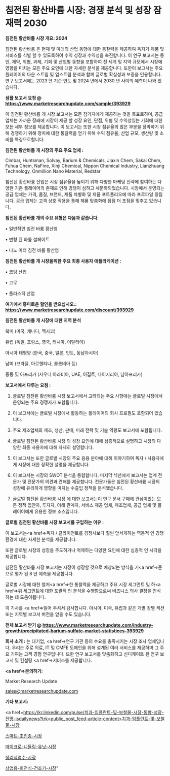 # 침전된 황산바륨 시장: 경쟁 분석 및 성장 잠재력 2030

<strong>침전된 황산바륨 시장 개요: 2024</strong>

침전된 황산바륨 은 현재 및 미래의 산업 동향에 대한 통찰력을 제공하여 독자가 제품 및 서비스를 식별 할 수 있도록하여 수익 성장과 수익성을 촉진합니다. 이 연구 보고서는 동인, 제약, 위협, 과제, 기회 및 산업별 동향을 포함하여 전 세계 및 지역 규모에서 시장에 영향을 미치는 모든 주요 요인에 대한 자세한 분석을 제공합니다. 또한이 보고서는 주요 플레이어의 다운 스트림 및 업스트림 분석과 함께 글로벌 확실성과 보증을 인용합니다. 연구 보고서에는 2023 년 기준 연도 및 2024 년에서 2030 년 사이의 예측이 나와 있습니다.



<strong>샘플 보고서 요청 @ <a href=https://www.marketresearchupdate.com/sample/393929>https://www.marketresearchupdate.com/sample/393929</a></strong>

이 침전된 황산바륨 개 시장 보고서는 모든 참가자에게 제공하는 것을 목표로하며, 공급 업체는 가까운 장래에 시장이 제공 할 성장 요인, 단점, 위협 및 수익성있는 기회에 대한 모든 세부 정보를 제공합니다. 이 보고서는 또한 시장 점유율의 많은 부분을 장악하기 위해 경쟁하기 위해 정치에 대한 통찰력을 얻기 위해 수익 점유율, 산업 규모, 생산량 및 소비를 특징으로합니다.



<strong>침전된 황산바륨 개 시장의 주요 주요 업체 :</strong>

Cimbar, Huntsman, Solvay, Barium & Chemicals, Jiaxin Chem, Sakai Chem, Fuhua Chem, NaFine, Xinji Chemical, Nippon Chemical Industry, Lianzhuang Technology, Onmillion Nano Material, Redstar

침전된 황산바륨 산업은 시장 점유율을 높이기 위해 다양한 마케팅 전략에 참여하는 다양한 기존 플레이어의 존재로 인해 경쟁이 심하고 세분화되었습니다. 시장에서 운영되는 공급 업체는 가격, 품질, 브랜드, 제품 차별화 및 제품 포트폴리오에 따라 프로파일 링됩니다. 공급 업체는 고객 상호 작용을 통해 제품 맞춤화에 점점 더 초점을 맞추고 있습니다.



<strong>침전된 황산바륨 개의 주요 유형은 다음과 같습니다.</strong>

• 일반적인 침전 바륨 황산염

• 변형 된 바륨 설페이트

• 나노 미터 침전 바륨 황산염



<strong>침전된 황산바륨 개 시장을위한 주요 최종 사용자 애플리케이션 :</strong>

• 코팅 산업

• 고무

• 플라스틱 산업



<strong>여기에서 흥미로운 할인을 받으십시오.: <a href=https://www.marketresearchupdate.com/discount/393929>https://www.marketresearchupdate.com/discount/393929</a></strong>



<strong>침전된 황산바륨 개 시장에 대한 지역 분석</strong>

북미 (미국, 캐나다, 멕시코)

유럽 (독일, 프랑스, 영국, 러시아, 이탈리아)

아시아 태평양 (한국, 중국, 일본, 인도, 동남아시아)

남미 (브라질, 아르헨티나, 콜롬비아 등)

중동 및 아프리카 (사우디 아라비아, UAE, 이집트, 나이지리아, 남아프리카)



<strong>보고서에서 다루는 요점 :</strong>

1. 글로벌 침전된 황산바륨 시장 보고서에서 고려되는 주요 사항에는 글로벌 시장에서 운영되는 주요 경쟁자가 포함됩니다.

2. 이 보고서에는 글로벌 시장에서 활동하는 플레이어의 회사 프로필도 포함되어 있습니다.

3. 주요 제조업체의 제조, 생산, 판매, 미래 전략 및 기술 역량도 보고서에 포함됩니다.

4. 글로벌 침전된 황산바륨 시장 의 성장 요인에 대해 심층적으로 설명하고 시장의 다양한 최종 사용자에 대해 자세히 설명합니다.

5. 이 보고서는 또한 글로벌 시장의 주요 응용 분야에 대해 이야기하여 독자 / 사용자에게 시장에 대한 정확한 설명을 제공합니다.

6. 이 보고서는 시장의 SWOT 분석을 통합합니다. 마지막 섹션에서 보고서는 업계 전문가 및 전문가의 의견과 견해를 제공합니다. 전문가들은 침전된 황산바륨 시장의 성장에 유리하게 영향을 미치는 수출입 정책을 분석했습니다.

7. 글로벌 침전된 황산바륨 시장 에 대한 보고서는이 연구 문서 구매에 관심이있는 모든 정책 입안자, 투자자, 이해 관계자, 서비스 제공 업체, 제조업체, 공급 업체 및 플레이어에게 유용한 정보 소스입니다.



<strong>글로벌 침전된 황산바륨 시장 보고서를 구입하는 이유 :</strong>

이 보고서는<a href=>독자 / 클</a>라이언트를 경쟁사보다 훨씬 앞서게하는 역동적 인 경쟁 환경에 대한 자세한 분석을 제공합니다.

또한 글로벌 시장의 성장을 주도하거나 억제하는 다양한 요인에 대한 심층적 인 시각을 제공합니다.

침전된 황산바륨 시장 보고서는 시장이 성장할 것으로 예상되는 방식을 기<a href=>준으로</a> 평가 된 8 년 예측을 제공합니다.

글로벌 시장에 대한 철저<a href=>한 통찰력</a>을 제공하고 주요 시장 세그먼트 및 하<a href=>위 세그</a>먼트에 대한 포괄적 인 분석을 수행함으로써 비즈니스 의사 결정을 인식하는 데 도움이됩니다.

이 기사를 <a href=>읽어 주</a>셔서 감사합니다. 아시아, 미국, 유럽과 같은 개별 장별 섹션 또는 지역별 보고서 버전을 얻을 수도 있습니다.



<strong>전체 보고서 받기 @ <a href=https://www.marketresearchupdate.com/industry-growth/precipitated-barium-sulfate-market-statistices-393929>https://www.marketresearchupdate.com/industry-growth/precipitated-barium-sulfate-market-statistices-393929</a></strong>



<strong>회사 소개 :</strong>
는 대기업, <a href=>연구 기</a>관 등의 수요를 충족시키는 시장 조사 업체입니다. 우리는 주로 의료, IT 및 CMFE 도메인을 위해 설계된 여러 서비스를 제공하며 그 주요 기여는 고객 경험 연구입니다. 또한 연구 보고서를 맞춤화하고 신디케이트 된 연구 보고서 및 컨설팅 <a href=>서비</a>스를 제공합니다.



<strong><a href=>문의하기:</a></strong>

Market Research Update

sales@marketresearchupdate.com



<strong>기타 보고서:</strong>

<a href=https://kr.linkedin.com/pulse/치과-임플란트-및-보철물-시장-동향-성장-전망-isdailynews?trk=public_post_feed-article-content>치과-임플란트-및-보철물-시장</a>

<a href=https://www.linkedin.com/pulse/스마트-초인종-시장-경쟁-분석-및-성장-잠재력-2029-survey-spotlight-pro-24-analysis-7blsf/>스마트-초인종-시장</a>

<a href=https://www.linkedin.com/pulse/마이크로-니들링-유닛-시장-현재-및-미래-성장-2029-market-matrix-musings-analysis-fxoef/>마이크로-니들링-유닛-시장</a>

<a href=https://www.linkedin.com/pulse/생리식염수-시장-진입-전략-및-위험-평가2029년-analytics-avenue-adventures-24-ana-byinf/>생리식염수-시장</a>

<a href=https://www.linkedin.com/pulse/상업용-회전식-건조기-시장-동향-및-성장-전망-analytics-alchemy-360-analysis-1curc/>상업용-회전식-건조기-시장</a>"
